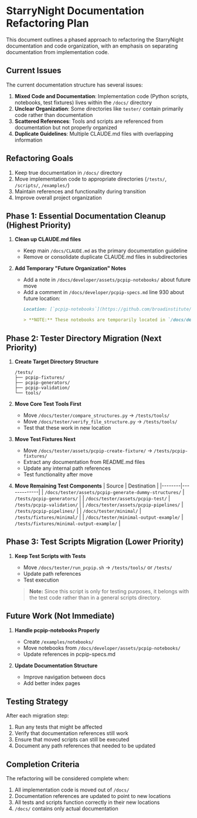 # StarryNight Documentation Refactoring Plan

This document outlines a phased approach to refactoring the StarryNight documentation and code organization, with an emphasis on separating documentation from implementation code.

## Current Issues

The current documentation structure has several issues:

1. **Mixed Code and Documentation**: Implementation code (Python scripts, notebooks, test fixtures) lives within the `/docs/` directory
2. **Unclear Organization**: Some directories like `tester/` contain primarily code rather than documentation
3. **Scattered References**: Tools and scripts are referenced from documentation but not properly organized
4. **Duplicate Guidelines**: Multiple CLAUDE.md files with overlapping information

## Refactoring Goals

1. Keep true documentation in `/docs/` directory
2. Move implementation code to appropriate directories (`/tests/`, `/scripts/`, `/examples/`)
3. Maintain references and functionality during transition
4. Improve overall project organization

## Phase 1: Essential Documentation Cleanup (Highest Priority)

1. **Clean up CLAUDE.md files**
   - Keep main `/docs/CLAUDE.md` as the primary documentation guideline
   - Remove or consolidate duplicate CLAUDE.md files in subdirectories

2. **Add Temporary "Future Organization" Notes**
   - Add a note in `/docs/developer/assets/pcpip-notebooks/` about future move
   - Add a comment in `/docs/developer/pcpip-specs.md` line 930 about future location:
     ```markdown
     Location: [`pcpip-notebooks`](https://github.com/broadinstitute/starrynight/tree/main/docs/developer/assets/pcpip-notebooks)

     > **NOTE:** These notebooks are temporarily located in `/docs/developer/assets/pcpip-notebooks/` but should be moved to `/examples/notebooks/` in the future.
     ```

## Phase 2: Tester Directory Migration (Next Priority)

1. **Create Target Directory Structure**
   ```
   /tests/
   ├── pcpip-fixtures/
   ├── pcpip-generators/
   ├── pcpip-validation/
   └── tools/
   ```

2. **Move Core Test Tools First**
   - Move `/docs/tester/compare_structures.py` → `/tests/tools/`
   - Move `/docs/tester/verify_file_structure.py` → `/tests/tools/`
   - Test that these work in new location

3. **Move Test Fixtures Next**
   - Move `/docs/tester/assets/pcpip-create-fixture/` → `/tests/pcpip-fixtures/`
   - Extract any documentation from README.md files
   - Update any internal path references
   - Test functionality after move

4. **Move Remaining Test Components**
   | Source | Destination |
   |--------|-------------|
   | `/docs/tester/assets/pcpip-generate-dummy-structures/` | `/tests/pcpip-generators/` |
   | `/docs/tester/assets/pcpip-test/` | `/tests/pcpip-validation/` |
   | `/docs/tester/assets/pcpip-pipelines/` | `/tests/pcpip-pipelines/` |
   | `/docs/tester/minimal/` | `/tests/fixtures/minimal/` |
   | `/docs/tester/minimal-output-example/` | `/tests/fixtures/minimal-output-example/` |

## Phase 3: Test Scripts Migration (Lower Priority)

1. **Keep Test Scripts with Tests**
   - Move `/docs/tester/run_pcpip.sh` → `/tests/tools/` or `/tests/`
   - Update path references
   - Test execution

   > **Note:** Since this script is only for testing purposes, it belongs with the test code rather than in a general scripts directory.

## Future Work (Not Immediate)

1. **Handle pcpip-notebooks Properly**
   - Create `/examples/notebooks/`
   - Move notebooks from `/docs/developer/assets/pcpip-notebooks/`
   - Update references in pcpip-specs.md

2. **Update Documentation Structure**
   - Improve navigation between docs
   - Add better index pages

## Testing Strategy

After each migration step:

1. Run any tests that might be affected
2. Verify that documentation references still work
3. Ensure that moved scripts can still be executed
4. Document any path references that needed to be updated

## Completion Criteria

The refactoring will be considered complete when:

1. All implementation code is moved out of `/docs/`
2. Documentation references are updated to point to new locations
3. All tests and scripts function correctly in their new locations
4. `/docs/` contains only actual documentation
